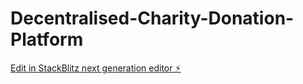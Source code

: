 # Decentralised-Charity-Donation-Platform

[Edit in StackBlitz next generation editor ⚡️](https://stackblitz.com/~/github.com/MusaKhadija/Decentralised-Charity-Donation-Platform)